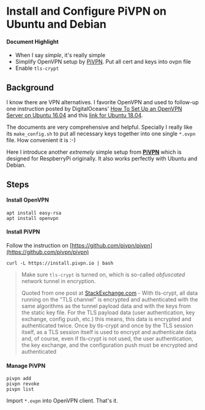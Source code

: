# Install and Configure PiVPN on Ubuntu and Debian

#### Document Highlight
- When I say *simple*, it's really simple
- Simplify OpenVPN setup by [PiVPN](http://www.pivpn.io/). Put all cert and keys into ovpn file
- Enable `tls-crypt`

## Background

I know there are VPN alternatives. I favorite OpenVPN and used to follow-up one instruction posted by DigitalOceans' [How To Set Up an OpenVPN Server on Ubuntu 16.04](https://www.digitalocean.com/community/tutorials/how-to-set-up-an-openvpn-server-on-ubuntu-16-04) and this [link for Ubuntu 18.04](https://www.digitalocean.com/community/tutorials/how-to-set-up-an-openvpn-server-on-ubuntu-18-04).

The documents are very comprehensive and helpful. Specially I really like its `make_config.sh` to put all necessary keys together into one single `*.ovpn` file. How convenient it is :-)

Here I introduce another *extremely* simple setup from [__PiVPN__](http://www.pivpn.io/) which is designed for RespberryPi originally. It also works perfectly with Ubuntu and Debian.

## Steps

#### Install OpenVPN

```
apt install easy-rsa
apt install openvpn
```

#### Install PiVPN

Follow the instruction on [https://github.com/pivpn/pivpn](https://github.com/pivpn/pivpn)

```
curl -L https://install.pivpn.io | bash
```

> Make sure `tls-crypt` is turned on, which is so-called _obfuscated_ network tunnel in encryption.  
>  
> Quoted from one post at [StackExchange.com](https://security.stackexchange.com/questions/151194/openvpns-new-tls-crypt-option) - With tls-crypt, all data running on the "TLS channel" is encrypted and authenticated with the same algorithms as the tunnel payload data and with the keys from the static key file. For the TLS payload data (user authentication, key exchange, config push, etc.) this means, this data is encrypted and authenticated twice. Once by tls-crypt and once by the TLS session itself, as a TLS session itself is used to encrypt and authenticate data and, of course, even if tls-crypt is not used, the user authentication, the key exchange, and the configuration push must be encrypted and authenticated

#### Manage PiVPN

```
pivpn add
pivpn revoke
pivpn list
```

Import `*.ovpn` into OpenVPN client. That's it.

